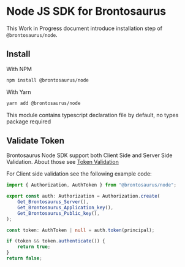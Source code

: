 # Node JS SDK for Brontosaurus

This Work in Progress document introduce installation step of `@brontosaurus/node`.

## Install

With NPM

```sh
npm install @brontosaurus/node
```

With Yarn

```sh
yarn add @brontosaurus/node
```

This module contains typescript declaration file by default, no types package required

## Validate Token

Brontosaurus Node SDK support both Client Side and Server Side Validation. About those see [Token Validation](/docs/document/token-validation.md)

For Client side validation see the following example code:

```ts
import { Authorization, AuthToken } from "@brontosaurus/node";

export const auth: Authorization = Authorization.create(
    Get_Brontosaurus_Server(),
    Get_Brontosaurus_Application_key(),
    Get_Brontosaurus_Public_key(),
);

const token: AuthToken | null = auth.token(principal);

if (token && token.authenticate()) {
    return true;
}
return false;
```
